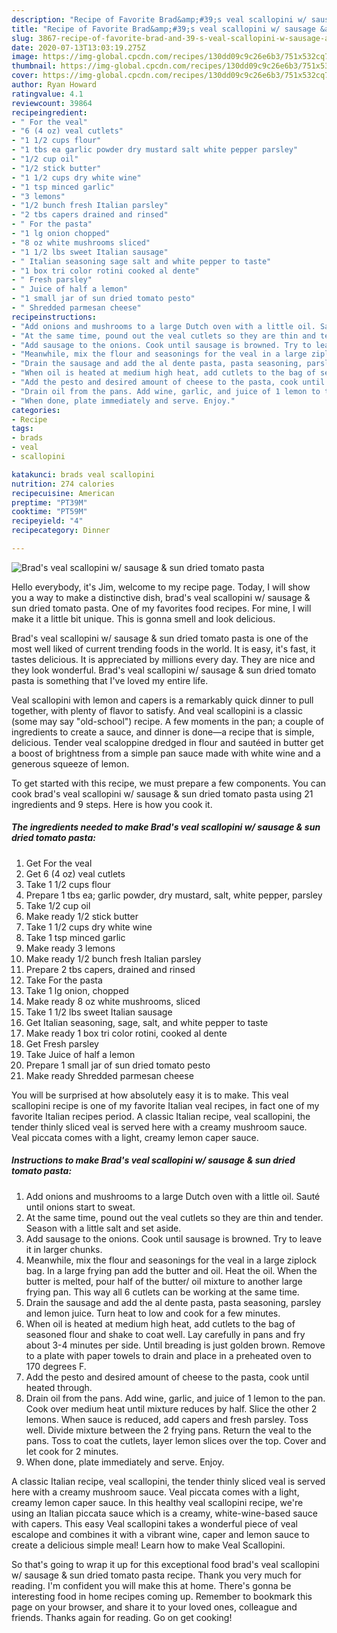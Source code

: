 ```yaml
---
description: "Recipe of Favorite Brad&amp;#39;s veal scallopini w/ sausage &amp;amp; sun dried tomato pasta"
title: "Recipe of Favorite Brad&amp;#39;s veal scallopini w/ sausage &amp;amp; sun dried tomato pasta"
slug: 3867-recipe-of-favorite-brad-and-39-s-veal-scallopini-w-sausage-and-amp-sun-dried-tomato-pasta
date: 2020-07-13T13:03:19.275Z
image: https://img-global.cpcdn.com/recipes/130dd09c9c26e6b3/751x532cq70/brads-veal-scallopini-w-sausage-sun-dried-tomato-pasta-recipe-main-photo.jpg
thumbnail: https://img-global.cpcdn.com/recipes/130dd09c9c26e6b3/751x532cq70/brads-veal-scallopini-w-sausage-sun-dried-tomato-pasta-recipe-main-photo.jpg
cover: https://img-global.cpcdn.com/recipes/130dd09c9c26e6b3/751x532cq70/brads-veal-scallopini-w-sausage-sun-dried-tomato-pasta-recipe-main-photo.jpg
author: Ryan Howard
ratingvalue: 4.1
reviewcount: 39864
recipeingredient:
- " For the veal"
- "6 (4 oz) veal cutlets"
- "1 1/2 cups flour"
- "1 tbs ea garlic powder dry mustard salt white pepper parsley"
- "1/2 cup oil"
- "1/2 stick butter"
- "1 1/2 cups dry white wine"
- "1 tsp minced garlic"
- "3 lemons"
- "1/2 bunch fresh Italian parsley"
- "2 tbs capers drained and rinsed"
- " For the pasta"
- "1 lg onion chopped"
- "8 oz white mushrooms sliced"
- "1 1/2 lbs sweet Italian sausage"
- " Italian seasoning sage salt and white pepper to taste"
- "1 box tri color rotini cooked al dente"
- " Fresh parsley"
- " Juice of half a lemon"
- "1 small jar of sun dried tomato pesto"
- " Shredded parmesan cheese"
recipeinstructions:
- "Add onions and mushrooms to a large Dutch oven with a little oil. Sauté until onions start to sweat."
- "At the same time, pound out the veal cutlets so they are thin and tender. Season with a little salt and set aside."
- "Add sausage to the onions. Cook until sausage is browned. Try to leave it in larger chunks."
- "Meanwhile, mix the flour and seasonings for the veal in a large ziplock bag. In a large frying pan add the butter and oil. Heat the oil. When the butter is melted, pour half of the butter/ oil mixture to another large frying pan. This way all 6 cutlets can be working at the same time."
- "Drain the sausage and add the al dente pasta, pasta seasoning, parsley and lemon juice. Turn heat to low and cook for a few minutes."
- "When oil is heated at medium high heat, add cutlets to the bag of seasoned flour and shake to coat well. Lay carefully in pans and fry about 3-4 minutes per side. Until breading is just golden brown. Remove to a plate with paper towels to drain and place in a preheated oven to 170 degrees F."
- "Add the pesto and desired amount of cheese to the pasta, cook until heated through."
- "Drain oil from the pans. Add wine, garlic, and juice of 1 lemon to the pan. Cook over medium heat until mixture reduces by half. Slice the other 2 lemons. When sauce is reduced, add capers and fresh parsley. Toss well. Divide mixture between the 2 frying pans. Return the veal to the pans. Toss to coat the cutlets, layer lemon slices over the top. Cover and let cook for 2 minutes."
- "When done, plate immediately and serve. Enjoy."
categories:
- Recipe
tags:
- brads
- veal
- scallopini

katakunci: brads veal scallopini 
nutrition: 274 calories
recipecuisine: American
preptime: "PT39M"
cooktime: "PT59M"
recipeyield: "4"
recipecategory: Dinner

---
```



![Brad&#39;s veal scallopini w/ sausage &amp; sun dried tomato pasta](https://img-global.cpcdn.com/recipes/130dd09c9c26e6b3/751x532cq70/brads-veal-scallopini-w-sausage-sun-dried-tomato-pasta-recipe-main-photo.jpg)

Hello everybody, it's Jim, welcome to my recipe page. Today, I will show you a way to make a distinctive dish, brad&#39;s veal scallopini w/ sausage &amp; sun dried tomato pasta. One of my favorites food recipes. For mine, I will make it a little bit unique. This is gonna smell and look delicious.

Brad&#39;s veal scallopini w/ sausage &amp; sun dried tomato pasta is one of the most well liked of current trending foods in the world. It is easy, it's fast, it tastes delicious. It is appreciated by millions every day. They are nice and they look wonderful. Brad&#39;s veal scallopini w/ sausage &amp; sun dried tomato pasta is something that I've loved my entire life.

Veal scallopini with lemon and capers is a remarkably quick dinner to pull together, with plenty of flavor to satisfy. And veal scallopini is a classic (some may say &#34;old-school&#34;) recipe. A few moments in the pan; a couple of ingredients to create a sauce, and dinner is done—a recipe that is simple, delicious. Tender veal scaloppine dredged in flour and sautéed in butter get a boost of brightness from a simple pan sauce made with white wine and a generous squeeze of lemon.


To get started with this recipe, we must prepare a few components. You can cook brad&#39;s veal scallopini w/ sausage &amp; sun dried tomato pasta using 21 ingredients and 9 steps. Here is how you cook it.

<!--inarticleads1-->

##### The ingredients needed to make Brad&#39;s veal scallopini w/ sausage &amp; sun dried tomato pasta:

1. Get  For the veal
1. Get 6 (4 oz) veal cutlets
1. Take 1 1/2 cups flour
1. Prepare 1 tbs ea; garlic powder, dry mustard, salt, white pepper, parsley
1. Take 1/2 cup oil
1. Make ready 1/2 stick butter
1. Take 1 1/2 cups dry white wine
1. Take 1 tsp minced garlic
1. Make ready 3 lemons
1. Make ready 1/2 bunch fresh Italian parsley
1. Prepare 2 tbs capers, drained and rinsed
1. Take  For the pasta
1. Take 1 lg onion, chopped
1. Make ready 8 oz white mushrooms, sliced
1. Take 1 1/2 lbs sweet Italian sausage
1. Get  Italian seasoning, sage, salt, and white pepper to taste
1. Make ready 1 box tri color rotini, cooked al dente
1. Get  Fresh parsley
1. Take  Juice of half a lemon
1. Prepare 1 small jar of sun dried tomato pesto
1. Make ready  Shredded parmesan cheese


You will be surprised at how absolutely easy it is to make. This veal scallopini recipe is one of my favorite Italian veal recipes, in fact one of my favorite Italian recipes period. A classic Italian recipe, veal scallopini, the tender thinly sliced veal is served here with a creamy mushroom sauce. Veal piccata comes with a light, creamy lemon caper sauce. 

<!--inarticleads2-->

##### Instructions to make Brad&#39;s veal scallopini w/ sausage &amp; sun dried tomato pasta:

1. Add onions and mushrooms to a large Dutch oven with a little oil. Sauté until onions start to sweat.
1. At the same time, pound out the veal cutlets so they are thin and tender. Season with a little salt and set aside.
1. Add sausage to the onions. Cook until sausage is browned. Try to leave it in larger chunks.
1. Meanwhile, mix the flour and seasonings for the veal in a large ziplock bag. In a large frying pan add the butter and oil. Heat the oil. When the butter is melted, pour half of the butter/ oil mixture to another large frying pan. This way all 6 cutlets can be working at the same time.
1. Drain the sausage and add the al dente pasta, pasta seasoning, parsley and lemon juice. Turn heat to low and cook for a few minutes.
1. When oil is heated at medium high heat, add cutlets to the bag of seasoned flour and shake to coat well. Lay carefully in pans and fry about 3-4 minutes per side. Until breading is just golden brown. Remove to a plate with paper towels to drain and place in a preheated oven to 170 degrees F.
1. Add the pesto and desired amount of cheese to the pasta, cook until heated through.
1. Drain oil from the pans. Add wine, garlic, and juice of 1 lemon to the pan. Cook over medium heat until mixture reduces by half. Slice the other 2 lemons. When sauce is reduced, add capers and fresh parsley. Toss well. Divide mixture between the 2 frying pans. Return the veal to the pans. Toss to coat the cutlets, layer lemon slices over the top. Cover and let cook for 2 minutes.
1. When done, plate immediately and serve. Enjoy.


A classic Italian recipe, veal scallopini, the tender thinly sliced veal is served here with a creamy mushroom sauce. Veal piccata comes with a light, creamy lemon caper sauce. In this healthy veal scallopini recipe, we&#39;re using an Italian piccata sauce which is a creamy, white-wine-based sauce with capers. This easy Veal scallopini takes a wonderful piece of veal escalope and combines it with a vibrant wine, caper and lemon sauce to create a delicious simple meal! Learn how to make Veal Scallopini. 

So that's going to wrap it up for this exceptional food brad&#39;s veal scallopini w/ sausage &amp; sun dried tomato pasta recipe. Thank you very much for reading. I'm confident you will make this at home. There's gonna be interesting food in home recipes coming up. Remember to bookmark this page on your browser, and share it to your loved ones, colleague and friends. Thanks again for reading. Go on get cooking!
